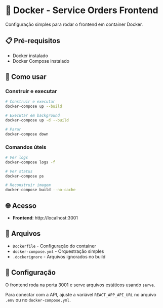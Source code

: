 # 🐳 Docker - Service Orders Frontend

Configuração simples para rodar o frontend em container Docker.

## 📋 Pré-requisitos

- Docker instalado
- Docker Compose instalado

## 🚀 Como usar

### Construir e executar

```bash
# Construir e executar
docker-compose up --build

# Executar em background
docker-compose up -d --build

# Parar
docker-compose down
```

### Comandos úteis

```bash
# Ver logs
docker-compose logs -f

# Ver status
docker-compose ps

# Reconstruir imagem
docker-compose build --no-cache
```

## 🌐 Acesso

- **Frontend**: http://localhost:3001

## 📁 Arquivos

- `Dockerfile` - Configuração do container
- `docker-compose.yml` - Orquestração simples
- `.dockerignore` - Arquivos ignorados no build

## 🔧 Configuração

O frontend roda na porta 3001 e serve arquivos estáticos usando `serve`.

Para conectar com a API, ajuste a variável `REACT_APP_API_URL` no arquivo `.env` ou no `docker-compose.yml`.
